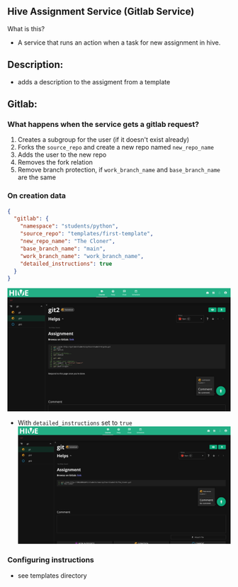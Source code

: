 ## Hive Assignment Service (Gitlab Service)

What is this?
* A service that runs an action when a task for new assignment in hive.



## Description:
* adds a description to the assigment from a template


## Gitlab:
### What happens when the service gets a gitlab request?
1. Creates a subgroup for the user (if it doesn't exist already)
2. Forks the `source_repo` and create a new repo named `new_repo_name`
3. Adds the user to the new repo
4. Removes the fork relation
5. Remove branch protection, if `work_branch_name` and `base_branch_name` are the same

### On creation data
```json
{
  "gitlab": {
    "namespace": "students/python",
    "source_repo": "templates/first-template",
    "new_repo_name": "The Cloner",
    "base_branch_name": "main",
    "work_branch_name": "work_branch_name",
    "detailed_instructions": true
  }
}
```


![](images/full_description.png)


* With `detailed_instructions` set to `true`
![](images/mininal_description.png)


### Configuring instructions
* see templates directory
